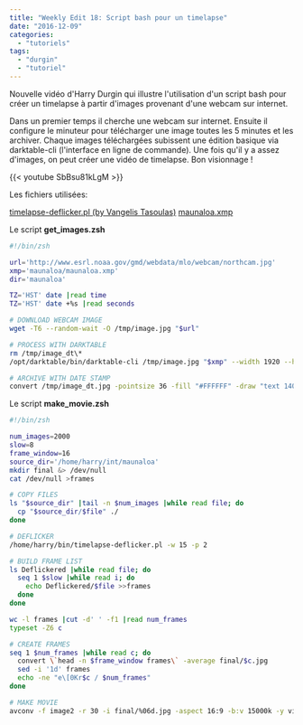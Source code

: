 ```yaml
---
title: "Weekly Edit 18: Script bash pour un timelapse"
date: "2016-12-09"
categories: 
  - "tutoriels"
tags: 
  - "durgin"
  - "tutoriel"
---
```


Nouvelle vidéo d'Harry Durgin qui illustre l'utilisation d'un script bash pour créer un timelapse à partir d'images provenant d'une webcam sur internet.

Dans un premier temps il cherche une webcam sur internet. Ensuite il configure le minuteur pour télécharger une image toutes les 5 minutes et les archiver. Chaque images téléchargées subissent une édition basique via darktable-cli (l'interface en ligne de commande). Une fois qu'il y a assez d'images, on peut créer une vidéo de timelapse. Bon visionnage !

{{< youtube SbBsu81kLgM >}}

Les fichiers utilisées:

[timelapse-deflicker.pl (by Vangelis Tasoulas)](https://drive.google.com/open?id=0B7mIPRZEcQpAcDJ0aHkwNGJkelE) [maunaloa.xmp](https://drive.google.com/open?id=0B7mIPRZEcQpAcV9RTUJKNS1xLTA)

Le script **get_images.zsh**

```bash
#!/bin/zsh

url='http://www.esrl.noaa.gov/gmd/webdata/mlo/webcam/northcam.jpg'
xmp='maunaloa/maunaloa.xmp'
dir='maunaloa'

TZ='HST' date |read time
TZ='HST' date +%s |read seconds

# DOWNLOAD WEBCAM IMAGE
wget -T6 --random-wait -O /tmp/image.jpg "$url"

# PROCESS WITH DARKTABLE
rm /tmp/image_dt\*
/opt/darktable/bin/darktable-cli /tmp/image.jpg "$xmp" --width 1920 --height 1080 --upscale true /tmp/image_dt.jpg

# ARCHIVE WITH DATE STAMP
convert /tmp/image_dt.jpg -pointsize 36 -fill "#FFFFFF" -draw "text 1400,1050 '$time'" ~/$dir/$seconds.jpg
```

Le script **make_movie.zsh**

```bash
#!/bin/zsh

num_images=2000
slow=8
frame_window=16
source_dir='/home/harry/int/maunaloa'
mkdir final &> /dev/null
cat /dev/null >frames

# COPY FILES
ls "$source_dir" |tail -n $num_images |while read file; do
  cp "$source_dir/$file" ./
done

# DEFLICKER
/home/harry/bin/timelapse-deflicker.pl -w 15 -p 2

# BUILD FRAME LIST
ls Deflickered |while read file; do
  seq 1 $slow |while read i; do
    echo Deflickered/$file >>frames
  done
done

wc -l frames |cut -d' ' -f1 |read num_frames
typeset -Z6 c

# CREATE FRAMES
seq 1 $num_frames |while read c; do
  convert \`head -n $frame_window frames\` -average final/$c.jpg
  sed -i '1d' frames
  echo -ne "e\[0Kr$c / $num_frames"
done

# MAKE MOVIE
avconv -f image2 -r 30 -i final/%06d.jpg -aspect 16:9 -b:v 15000k -y video.avi &> /dev/null
```
